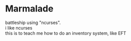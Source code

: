 # Marmalade
battleship using "ncurses". <br>
i like ncurses<br>
this is to teach me how to do an inventory system, like EFT
